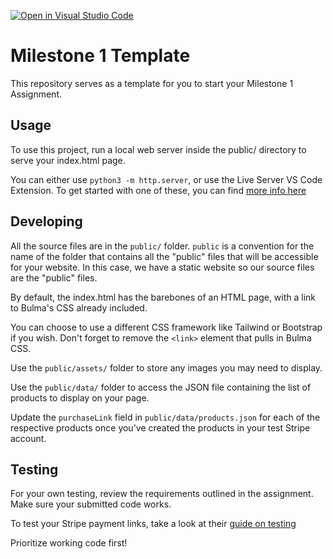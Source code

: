 [![Open in Visual Studio Code](https://classroom.github.com/assets/open-in-vscode-c66648af7eb3fe8bc4f294546bfd86ef473780cde1dea487d3c4ff354943c9ae.svg)](https://classroom.github.com/online_ide?assignment_repo_id=10020158&assignment_repo_type=AssignmentRepo)
# Milestone 1 Template

This repository serves as a template for you to start your Milestone 1 Assignment.

## Usage

To use this project, run a local web server inside the public/ directory to serve your index.html page.

You can either use `python3 -m http.server`, or use the Live Server VS Code Extension. To get started with one of these, you can find [more info here](https://cs5356.intricatecloud.io/unit-1-static-sites/browser-development-environment)

## Developing

All the source files are in the `public/` folder. `public` is a convention for the name of the folder that contains all the "public" files that will be accessible for your website. In this case, we have a static website so our source files are the "public" files.

By default, the index.html has the barebones of an HTML page, with a link to Bulma's CSS already included.

You can choose to use a different CSS framework like Tailwind or Bootstrap if you wish. Don't forget to remove the `<link>` element that pulls in Bulma CSS.

Use the `public/assets/` folder to store any images you may need to display.

Use the `public/data/` folder to access the JSON file containing the list of products to display on your page.

Update the `purchaseLink` field in `public/data/products.json` for each of the respective products once you've created the products in your test Stripe account.

## Testing

For your own testing, review the requirements outlined in the assignment. Make sure your submitted code works.

To test your Stripe payment links, take a look at their [guide on testing](https://stripe.com/docs/testing)

Prioritize working code first!
